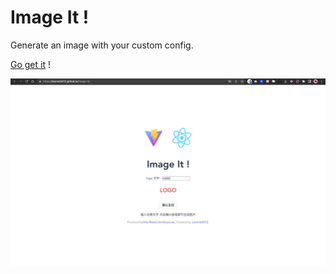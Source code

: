# Image It !

Generate an image with your custom config.

[Go get it](https://lexmin0412.github.io/image-it/) !

![preview](./src/assets/preview.png)

